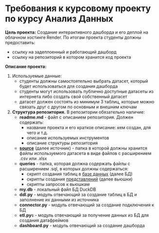 # Требования к курсовому проекту по курсу Анализ Данных
**Цель проекта:** Создание интерактивного дашборда и его деплой на облачном хостинге Render. По итогам проекта студенты должны предоставить:
* ссылку на задеплоенный и работающий дашборд
* ссылку на репозиторий в котором хранится код проекта

**Описание проекта:**
1. Используемые данные:
    * студенты должны самостоятельно выбрать датасет, который будет использоваться для создания дашборда
    * студенты могут использовать публично доступные датасеты из интернета либо создать свой собственный датасет
    * датасет должен состоять из минимум 3 таблиц, которые можно связать друг с другом по основным и внешним ключам
2. **Структура репозитория.** В репозитории обязательно наличие:
    * **readme.md** - файл с описанием репозитория. Должен содержать:
        * название проекта и его краткое описание: кем создан, для чего и т.д.
        * описание используемых инструментов
        * описание структуры репозитория
    * **<u>source</u>** (далее источник) - папка в которой должны хранится файлы используемого датасета в виде файлов с расширением .csv или .xlsx
    * **queries** - папка, которая должна содержать файлы с расширением .sql, в которых должны содержаться:
        * скрипт создания таблиц в <u>базе данных</u> (далее БД)
        * скрипты создания <u>представлений</u> (далее вьюшки)
        * скрипты запросов к вьюшкам
    * **my.db** - локальный файл БД DuckDB
    * **ddl.py** - модуль отвечающий за создание таблиц в БД и заполнение их данными из источника
    * **connector.py** - модуль отвечающий за создание подключения к БД
    * **etl.py**s - модуль отвечающий за получение данных из БД для создания датафреймов
    * **dashboard.py** - модуль отвечающий за создание дашборда

